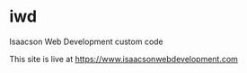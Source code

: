 # iwd
Isaacson Web Development custom code

This site is live at https://www.isaacsonwebdevelopment.com
